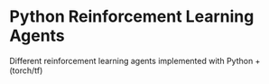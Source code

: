 # Python Reinforcement Learning Agents

Different reinforcement learning agents implemented with
Python + (torch/tf)
